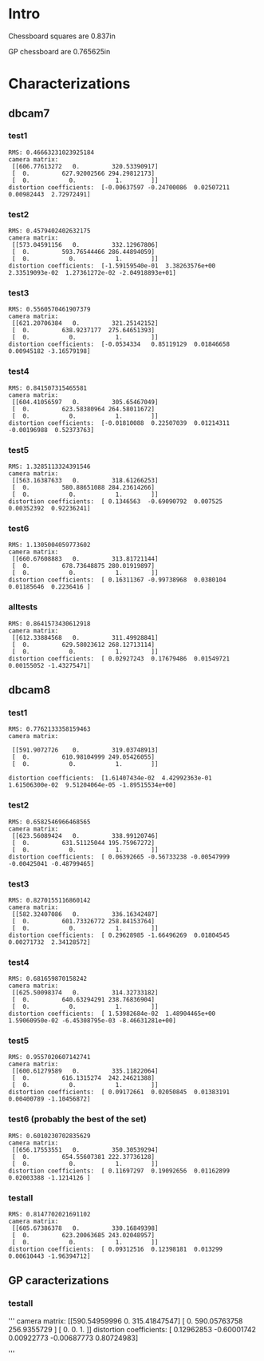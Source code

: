 # Intro

Chessboard squares are 0.837in

GP chessboard are 0.765625in

# Characterizations

## dbcam7

### test1

```
RMS: 0.46663231023925184
camera matrix:
 [[606.77613272   0.         320.53390917]
 [  0.         627.92002566 294.29812173]
 [  0.           0.           1.        ]]
distortion coefficients:  [-0.00637597 -0.24700086  0.02507211  0.00982443  2.72972491]
```

### test2

```
RMS: 0.4579402402632175
camera matrix:
 [[573.04591156   0.         332.12967806]
 [  0.         593.76544466 286.44894059]
 [  0.           0.           1.        ]]
distortion coefficients:  [-1.59159540e-01  3.38263576e+00  2.33519093e-02  1.27361272e-02 -2.04918893e+01]
```

### test3

```
RMS: 0.5560570461907379
camera matrix:
 [[621.20706384   0.         321.25142152]
 [  0.         638.9237177  275.64651393]
 [  0.           0.           1.        ]]
distortion coefficients:  [-0.0534334   0.85119129  0.01846658  0.00945182 -3.16579198]
```

### test4

```
RMS: 0.841507315465581
camera matrix:
 [[604.41056597   0.         305.65467049]
 [  0.         623.58380964 264.58011672]
 [  0.           0.           1.        ]]
distortion coefficients:  [-0.01810088  0.22507039  0.01214311 -0.00196988  0.52373763]
```

### test5

```
RMS: 1.3285113324391546
camera matrix:
 [[563.16387633   0.         318.61266253]
 [  0.         580.88651088 284.23614266]
 [  0.           0.           1.        ]]
distortion coefficients:  [ 0.1346563  -0.69090792  0.007525    0.00352392  0.92236241]
```

### test6

```
RMS: 1.1305004059773602
camera matrix:
 [[660.67608883   0.         313.81721144]
 [  0.         678.73648875 280.01919897]
 [  0.           0.           1.        ]]
distortion coefficients:  [ 0.16311367 -0.99738968  0.0380104   0.01185646  0.2236416 ]
```


### alltests

```
RMS: 0.8641573430612918
camera matrix:
 [[612.33884568   0.         311.49928841]
 [  0.         629.58023612 268.12713114]
 [  0.           0.           1.        ]]
distortion coefficients:  [ 0.02927243  0.17679486  0.01549721  0.00155052 -1.43275471]
```


## dbcam8

### test1

```
RMS: 0.7762133358159463
camera matrix:

 [[591.9072726    0.         319.03748913]
 [  0.         610.98104999 249.05426055]
 [  0.           0.           1.        ]]

distortion coefficients:  [1.61407434e-02  4.42992363e-01  1.61506300e-02  9.51204064e-05 -1.89515534e+00]
```

### test2

```
RMS: 0.6582546966468565
camera matrix:
 [[623.56089424   0.         338.99120746]
 [  0.         631.51125044 195.75967272]
 [  0.           0.           1.        ]]
distortion coefficients:  [ 0.06392665 -0.56733238 -0.00547999 -0.00425041 -0.48799465]
```

### test3

```
RMS: 0.8270155116860142
camera matrix:
 [[582.32407086   0.         336.16342487]
 [  0.         601.73326772 258.84153764]
 [  0.           0.           1.        ]]
distortion coefficients:  [ 0.29628985 -1.66496269  0.01804545  0.00271732  2.34128572]
```

### test4

```
RMS: 0.681659870158242
camera matrix:
 [[625.50098374   0.         314.32733182]
 [  0.         640.63294291 238.76836904]
 [  0.           0.           1.        ]]
distortion coefficients:  [ 1.53982684e-02  1.48904465e+00  1.59060950e-02 -6.45308795e-03 -8.46631281e+00]
```

### test5

```
RMS: 0.9557020607142741
camera matrix:
 [[600.61279589   0.         335.11822064]
 [  0.         616.1315274  242.24621388]
 [  0.           0.           1.        ]]
distortion coefficients:  [ 0.09172661  0.02050845  0.01383191  0.00400789 -1.10456872]
```

### test6 (probably the best of the set)

```
RMS: 0.6010230702835629
camera matrix:
 [[656.17553551   0.         350.30539294]
 [  0.         654.55607381 222.37736128]
 [  0.           0.           1.        ]]
distortion coefficients:  [ 0.11697297  0.19092656  0.01162899  0.02003388 -1.1214126 ]
```

### testall

```
RMS: 0.8147702021691102
camera matrix:
 [[605.67386378   0.         330.16849398]
 [  0.         623.20063685 243.02048957]
 [  0.           0.           1.        ]]
distortion coefficients:  [ 0.09312516  0.12398181  0.013299    0.00610443 -1.96394712]
```

## GP caracterizations

### testall

'''
camera matrix:
 [[590.54959996   0.         315.41847547]
 [  0.         590.05763758 256.9355729 ]
 [  0.           0.           1.        ]]
distortion coefficients:  [ 0.12962853 -0.60001742  0.00922773 -0.00687773  0.80724983]

'''